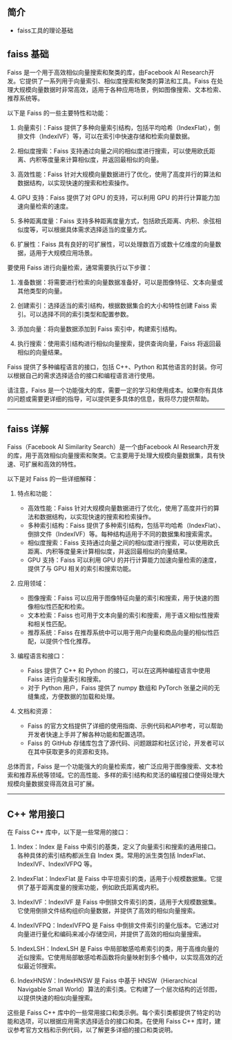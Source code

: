 ## 简介

+ faiss工具的理论基础

## faiss 基础

Faiss 是一个用于高效相似向量搜索和聚类的库，由Facebook AI Research开发。它提供了一系列用于向量索引、相似度搜索和聚类的算法和工具。Faiss 在处理大规模向量数据时非常高效，适用于各种应用场景，例如图像搜索、文本检索、推荐系统等。

以下是 Faiss 的一些主要特性和功能：

1. 向量索引：Faiss 提供了多种向量索引结构，包括平均哈希（IndexFlat），倒排文件（IndexIVF）等，可以在索引中快速存储和检索向量数据。

2. 相似度搜索：Faiss 支持通过向量之间的相似度进行搜索，可以使用欧氏距离、内积等度量来计算相似度，并返回最相似的向量。

3. 高效性能：Faiss 针对大规模向量数据进行了优化，使用了高度并行的算法和数据结构，以实现快速的搜索和检索操作。

4. GPU 支持：Faiss 提供了对 GPU 的支持，可以利用 GPU 的并行计算能力加速向量检索的速度。

5. 多种距离度量：Faiss 支持多种距离度量方式，包括欧氏距离、内积、余弦相似度等，可以根据具体需求选择适当的度量方式。

6. 扩展性：Faiss 具有良好的可扩展性，可以处理数百万或数十亿维度的向量数据，适用于大规模应用场景。

要使用 Faiss 进行向量检索，通常需要执行以下步骤：

1. 准备数据：将需要进行检索的向量数据准备好，可以是图像特征、文本向量或其他类型的向量。

2. 创建索引：选择适当的索引结构，根据数据集合的大小和特性创建 Faiss 索引。可以选择不同的索引类型和配置参数。

3. 添加向量：将向量数据添加到 Faiss 索引中，构建索引结构。

4. 执行搜索：使用索引结构进行相似向量搜索，提供查询向量，Faiss 将返回最相似的向量结果。

Faiss 提供了多种编程语言的接口，包括 C++、Python 和其他语言的封装。你可以根据自己的需求选择适合的接口和编程语言进行使用。

请注意，Faiss 是一个功能强大的库，需要一定的学习和使用成本。如果你有具体的问题或需要更详细的指导，可以提供更多具体的信息，我将尽力提供帮助。

---

## faiss 详解

Faiss（Facebook AI Similarity Search）是一个由Facebook AI Research开发的库，用于高效相似向量搜索和聚类。它主要用于处理大规模向量数据集，具有快速、可扩展和高效的特性。

以下是对 Faiss 的一些详细解释：

1. 特点和功能：
   - 高效性能：Faiss 针对大规模向量数据进行了优化，使用了高度并行的算法和数据结构，以实现快速的搜索和检索操作。
   - 多种索引结构：Faiss 提供了多种索引结构，包括平均哈希（IndexFlat）、倒排文件（IndexIVF）等。每种结构适用于不同的数据集和搜索需求。
   - 相似度搜索：Faiss 支持通过向量之间的相似度进行搜索，可以使用欧氏距离、内积等度量来计算相似度，并返回最相似的向量结果。
   - GPU 支持：Faiss 可以利用 GPU 的并行计算能力加速向量检索的速度，提供了与 GPU 相关的索引和搜索功能。

2. 应用领域：
   - 图像搜索：Faiss 可以应用于图像特征向量的索引和搜索，用于快速的图像相似性匹配和检索。
   - 文本检索：Faiss 也可用于文本向量的索引和搜索，用于语义相似性搜索和相关性匹配。
   - 推荐系统：Faiss 在推荐系统中可以用于用户向量和商品向量的相似性匹配，以提供个性化推荐。

3. 编程语言和接口：
   - Faiss 提供了 C++ 和 Python 的接口，可以在这两种编程语言中使用 Faiss 进行向量索引和搜索。
   - 对于 Python 用户，Faiss 提供了 numpy 数组和 PyTorch 张量之间的无缝集成，方便数据的加载和处理。

4. 文档和资源：
   - Faiss 的官方文档提供了详细的使用指南、示例代码和API参考，可以帮助开发者快速上手并了解各种功能和配置选项。
   - Faiss 的 GitHub 存储库包含了源代码、问题跟踪和社区讨论，开发者可以在其中获取更多的资源和支持。

总体而言，Faiss 是一个功能强大的向量检索库，被广泛应用于图像搜索、文本检索和推荐系统等领域。它的高性能、多样的索引结构和灵活的编程接口使得处理大规模向量数据变得高效且可扩展。

---

## C++ 常用接口

在 Faiss C++ 库中，以下是一些常用的接口：

1. Index：Index 是 Faiss 中索引的基类，定义了向量索引和搜索的通用接口。各种具体的索引结构都派生自 Index 类。常用的派生类包括 IndexFlat、IndexIVF、IndexIVFPQ 等。

2. IndexFlat：IndexFlat 是 Faiss 中平坦索引的类，适用于小规模数据集。它提供了基于距离度量的搜索功能，例如欧氏距离或内积。

3. IndexIVF：IndexIVF 是 Faiss 中倒排文件索引的类，适用于大规模数据集。它使用倒排文件结构组织向量数据，并提供了高效的相似向量搜索。

4. IndexIVFPQ：IndexIVFPQ 是 Faiss 中倒排文件索引的量化版本。它通过对向量进行量化和编码来减小存储空间，并提供了高效的相似向量搜索。

5. IndexLSH：IndexLSH 是 Faiss 中局部敏感哈希索引的类，用于高维向量的近似搜索。它使用局部敏感哈希函数将向量映射到多个桶中，以实现高效的近似最近邻搜索。

6. IndexHNSW：IndexHNSW 是 Faiss 中基于 HNSW（Hierarchical Navigable Small World）算法的索引类。它构建了一个层次结构的近邻图，以提供快速的相似向量搜索。

这些是 Faiss C++ 库中的一些常用接口和类示例。每个索引类都提供了特定的功能和选项，可以根据应用需求选择适合的接口和类。在使用 Faiss C++ 库时，建议参考官方文档和示例代码，以了解更多详细的接口和类说明。